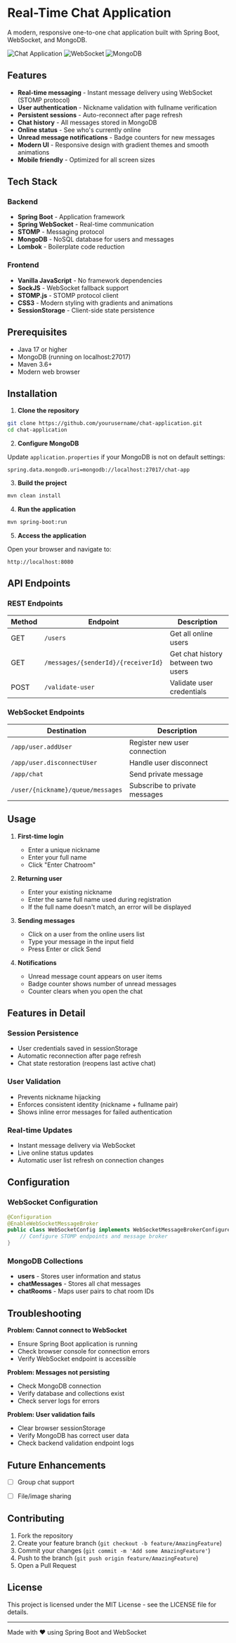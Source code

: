 # Real-Time Chat Application

A modern, responsive one-to-one chat application built with Spring Boot, WebSocket, and MongoDB.

![Chat Application](https://img.shields.io/badge/Spring%20Boot-3.x-brightgreen)
![WebSocket](https://img.shields.io/badge/WebSocket-STOMP-blue)
![MongoDB](https://img.shields.io/badge/MongoDB-Database-green)

## Features

- **Real-time messaging** - Instant message delivery using WebSocket (STOMP protocol)
- **User authentication** - Nickname validation with fullname verification
- **Persistent sessions** - Auto-reconnect after page refresh
- **Chat history** - All messages stored in MongoDB
- **Online status** - See who's currently online
- **Unread message notifications** - Badge counters for new messages
- **Modern UI** - Responsive design with gradient themes and smooth animations
- **Mobile friendly** - Optimized for all screen sizes

## Tech Stack

### Backend
- **Spring Boot** - Application framework
- **Spring WebSocket** - Real-time communication
- **STOMP** - Messaging protocol
- **MongoDB** - NoSQL database for users and messages
- **Lombok** - Boilerplate code reduction

### Frontend
- **Vanilla JavaScript** - No framework dependencies
- **SockJS** - WebSocket fallback support
- **STOMP.js** - STOMP protocol client
- **CSS3** - Modern styling with gradients and animations
- **SessionStorage** - Client-side state persistence

## Prerequisites

- Java 17 or higher
- MongoDB (running on localhost:27017)
- Maven 3.6+
- Modern web browser

## Installation

1. **Clone the repository**
```bash
git clone https://github.com/yourusername/chat-application.git
cd chat-application
```

2. **Configure MongoDB**

Update `application.properties` if your MongoDB is not on default settings:
```properties
spring.data.mongodb.uri=mongodb://localhost:27017/chat-app
```

3. **Build the project**
```bash
mvn clean install
```

4. **Run the application**
```bash
mvn spring-boot:run
```

5. **Access the application**

Open your browser and navigate to:
```
http://localhost:8080
```


## API Endpoints

### REST Endpoints

| Method | Endpoint | Description |
|--------|----------|-------------|
| GET | `/users` | Get all online users |
| GET | `/messages/{senderId}/{receiverId}` | Get chat history between two users |
| POST | `/validate-user` | Validate user credentials |

### WebSocket Endpoints

| Destination | Description |
|-------------|-------------|
| `/app/user.addUser` | Register new user connection |
| `/app/user.disconnectUser` | Handle user disconnect |
| `/app/chat` | Send private message |
| `/user/{nickname}/queue/messages` | Subscribe to private messages |

## Usage

1. **First-time login**
   - Enter a unique nickname
   - Enter your full name
   - Click "Enter Chatroom"

2. **Returning user**
   - Enter your existing nickname
   - Enter the same full name used during registration
   - If the full name doesn't match, an error will be displayed

3. **Sending messages**
   - Click on a user from the online users list
   - Type your message in the input field
   - Press Enter or click Send

4. **Notifications**
   - Unread message count appears on user items
   - Badge counter shows number of unread messages
   - Counter clears when you open the chat

## Features in Detail

### Session Persistence
- User credentials saved in sessionStorage
- Automatic reconnection after page refresh
- Chat state restoration (reopens last active chat)

### User Validation
- Prevents nickname hijacking
- Enforces consistent identity (nickname + fullname pair)
- Shows inline error messages for failed authentication

### Real-time Updates
- Instant message delivery via WebSocket
- Live online status updates
- Automatic user list refresh on connection changes

## Configuration

### WebSocket Configuration
```java
@Configuration
@EnableWebSocketMessageBroker
public class WebSocketConfig implements WebSocketMessageBrokerConfigurer {
    // Configure STOMP endpoints and message broker
}
```

### MongoDB Collections
- **users** - Stores user information and status
- **chatMessages** - Stores all chat messages
- **chatRooms** - Maps user pairs to chat room IDs

## Troubleshooting

**Problem: Cannot connect to WebSocket**
- Ensure Spring Boot application is running
- Check browser console for connection errors
- Verify WebSocket endpoint is accessible

**Problem: Messages not persisting**
- Check MongoDB connection
- Verify database and collections exist
- Check server logs for errors

**Problem: User validation fails**
- Clear browser sessionStorage
- Verify MongoDB has correct user data
- Check backend validation endpoint logs

## Future Enhancements

- [ ] Group chat support
- [ ] File/image sharing


## Contributing

1. Fork the repository
2. Create your feature branch (`git checkout -b feature/AmazingFeature`)
3. Commit your changes (`git commit -m 'Add some AmazingFeature'`)
4. Push to the branch (`git push origin feature/AmazingFeature`)
5. Open a Pull Request

## License

This project is licensed under the MIT License - see the LICENSE file for details.

---

Made with ❤️ using Spring Boot and WebSocket
